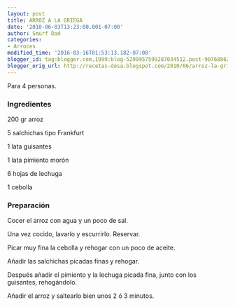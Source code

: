```yaml
---
layout: post
title: ARROZ A LA GRIEGA
date: '2010-06-03T13:23:00.001-07:00'
author: Smurf Dad
categories:
- Arroces
modified_time: '2016-03-16T01:53:13.182-07:00'
blogger_id: tag:blogger.com,1999:blog-5299957599287034512.post-9076886225357834117
blogger_orig_url: http://recetas-desa.blogspot.com/2010/06/arroz-la-griega.html
---
```


Para 4 personas.

<h3>Ingredientes</h3>
200 gr arroz

5 salchichas tipo Frankfurt

1 lata guisantes

1 lata pimiento morón

6 hojas de lechuga

1 cebolla



<h3>Preparación</h3>
Cocer el arroz con agua y un poco de sal.

Una vez cocido, lavarlo y escurrirlo. Reservar.

Picar muy fina la cebolla y rehogar con un poco de aceite.

Añadir las salchichas picadas finas y rehogar.

Después añadir el pimiento y la lechuga picada fina, junto con los guisantes, rehogándolo.

Añadir el arroz y saltearlo bien unos 2 ó 3 minutos.